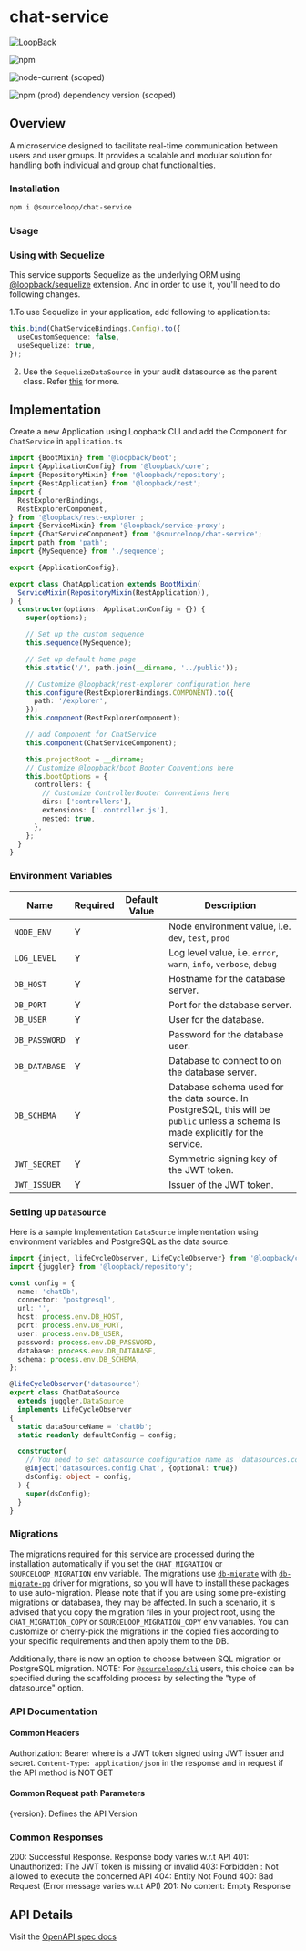 # chat-service

[![LoopBack](<https://github.com/strongloop/loopback-next/raw/master/docs/site/imgs/branding/Powered-by-LoopBack-Badge-(blue)-@2x.png>)](http://loopback.io/)

![npm](https://img.shields.io/npm/dm/@sourceloop/chat-service)

![node-current (scoped)](https://img.shields.io/node/v/@sourceloop/chat-service)

![npm (prod) dependency version (scoped)](https://img.shields.io/npm/dependency-version/@sourceloop/chat-service/@loopback/core)

## Overview

A microservice designed to facilitate real-time communication between users and user groups. It provides a scalable and modular solution for handling both individual and group chat functionalities.

### Installation

```bash
npm i @sourceloop/chat-service
```

### Usage

### Using with Sequelize

This service supports Sequelize as the underlying ORM using [@loopback/sequelize](https://www.npmjs.com/package/@loopback/sequelize) extension. And in order to use it, you'll need to do following changes.

1.To use Sequelize in your application, add following to application.ts:

```ts
this.bind(ChatServiceBindings.Config).to({
  useCustomSequence: false,
  useSequelize: true,
});
```

2. Use the `SequelizeDataSource` in your audit datasource as the parent class. Refer [this](https://www.npmjs.com/package/@loopback/sequelize#step-1-configure-datasource) for more.

## Implementation

Create a new Application using Loopback CLI and add the Component for `ChatService` in `application.ts`

```typescript
import {BootMixin} from '@loopback/boot';
import {ApplicationConfig} from '@loopback/core';
import {RepositoryMixin} from '@loopback/repository';
import {RestApplication} from '@loopback/rest';
import {
  RestExplorerBindings,
  RestExplorerComponent,
} from '@loopback/rest-explorer';
import {ServiceMixin} from '@loopback/service-proxy';
import {ChatServiceComponent} from '@sourceloop/chat-service';
import path from 'path';
import {MySequence} from './sequence';

export {ApplicationConfig};

export class ChatApplication extends BootMixin(
  ServiceMixin(RepositoryMixin(RestApplication)),
) {
  constructor(options: ApplicationConfig = {}) {
    super(options);

    // Set up the custom sequence
    this.sequence(MySequence);

    // Set up default home page
    this.static('/', path.join(__dirname, '../public'));

    // Customize @loopback/rest-explorer configuration here
    this.configure(RestExplorerBindings.COMPONENT).to({
      path: '/explorer',
    });
    this.component(RestExplorerComponent);

    // add Component for ChatService
    this.component(ChatServiceComponent);

    this.projectRoot = __dirname;
    // Customize @loopback/boot Booter Conventions here
    this.bootOptions = {
      controllers: {
        // Customize ControllerBooter Conventions here
        dirs: ['controllers'],
        extensions: ['.controller.js'],
        nested: true,
      },
    };
  }
}
```

### Environment Variables

| Name          | Required | Default Value | Description                                                                                                                        |
| ------------- | -------- | ------------- | ---------------------------------------------------------------------------------------------------------------------------------- |
| `NODE_ENV`    | Y        |               | Node environment value, i.e. `dev`, `test`, `prod`                                                                                 |
| `LOG_LEVEL`   | Y        |               | Log level value, i.e. `error`, `warn`, `info`, `verbose`, `debug`                                                                  |
| `DB_HOST`     | Y        |               | Hostname for the database server.                                                                                                  |
| `DB_PORT`     | Y        |               | Port for the database server.                                                                                                      |
| `DB_USER`     | Y        |               | User for the database.                                                                                                             |
| `DB_PASSWORD` | Y        |               | Password for the database user.                                                                                                    |
| `DB_DATABASE` | Y        |               | Database to connect to on the database server.                                                                                     |
| `DB_SCHEMA`   | Y        |               | Database schema used for the data source. In PostgreSQL, this will be `public` unless a schema is made explicitly for the service. |
| `JWT_SECRET`  | Y        |               | Symmetric signing key of the JWT token.                                                                                            |
| `JWT_ISSUER`  | Y        |               | Issuer of the JWT token.                                                                                                           |

### Setting up `DataSource`

Here is a sample Implementation `DataSource` implementation using environment variables and PostgreSQL as the data source.

```typescript
import {inject, lifeCycleObserver, LifeCycleObserver} from '@loopback/core';
import {juggler} from '@loopback/repository';

const config = {
  name: 'chatDb',
  connector: 'postgresql',
  url: '',
  host: process.env.DB_HOST,
  port: process.env.DB_PORT,
  user: process.env.DB_USER,
  password: process.env.DB_PASSWORD,
  database: process.env.DB_DATABASE,
  schema: process.env.DB_SCHEMA,
};

@lifeCycleObserver('datasource')
export class ChatDataSource
  extends juggler.DataSource
  implements LifeCycleObserver
{
  static dataSourceName = 'chatDb';
  static readonly defaultConfig = config;

  constructor(
    // You need to set datasource configuration name as 'datasources.config.Chat' otherwise you might get Errors
    @inject('datasources.config.Chat', {optional: true})
    dsConfig: object = config,
  ) {
    super(dsConfig);
  }
}
```

### Migrations

The migrations required for this service are processed during the installation automatically if you set the `CHAT_MIGRATION` or `SOURCELOOP_MIGRATION` env variable. The migrations use [`db-migrate`](https://www.npmjs.com/package/db-migrate) with [`db-migrate-pg`](https://www.npmjs.com/package/db-migrate-pg) driver for migrations, so you will have to install these packages to use auto-migration. Please note that if you are using some pre-existing migrations or databasea, they may be affected. In such a scenario, it is advised that you copy the migration files in your project root, using the `CHAT_MIGRATION_COPY` or `SOURCELOOP_MIGRATION_COPY` env variables. You can customize or cherry-pick the migrations in the copied files according to your specific requirements and then apply them to the DB.

Additionally, there is now an option to choose between SQL migration or PostgreSQL migration.
NOTE: For [`@sourceloop/cli`](https://www.npmjs.com/package/@sourceloop/cli?activeTab=readme) users, this choice can be specified during the scaffolding process by selecting the "type of datasource" option.

### API Documentation

#### Common Headers

Authorization: Bearer <token> where <token> is a JWT token signed using JWT issuer and secret.
`Content-Type: application/json` in the response and in request if the API method is NOT GET

#### Common Request path Parameters

{version}: Defines the API Version

### Common Responses

200: Successful Response. Response body varies w.r.t API
401: Unauthorized: The JWT token is missing or invalid
403: Forbidden : Not allowed to execute the concerned API
404: Entity Not Found
400: Bad Request (Error message varies w.r.t API)
201: No content: Empty Response

## API Details

Visit the [OpenAPI spec docs](./openapi.md)

